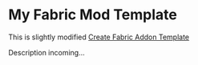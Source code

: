 # My Fabric Mod Template

This is slightly modified [Create Fabric Addon Template](https://github.com/Fabricators-of-Create/create-fabric-addon-template)

Description incoming...
